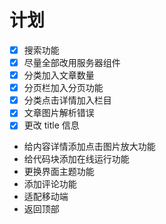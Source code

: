 # 计划

- [x] 搜索功能
- [x] 尽量全部改用服务器组件
- [x] 分类加入文章数量
- [x] 分页栏加入分页功能
- [x] 分类点击详情加入栏目
- [x] 文章图片解析错误
- [x] 更改 title 信息
- 给内容详情添加点击图片放大功能
- 给代码块添加在线运行功能
- 更换界面主题功能
- 添加评论功能
- 适配移动端
- 返回顶部
